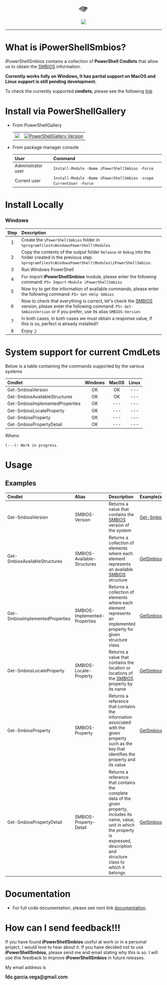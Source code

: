 <p align="center">
  <img src="https://github.com/iAJTin/iPowerShellSmbios/blob/main/powershellgallery/iPowerShellSmbios.png" height="32">
</p>
<p align="center">
  <a href="https://github.com/iAJTin/iPowerShellSmbios">
    <img src="https://img.shields.io/badge/iTin-iPowerShellSmbios-green.svg?style=flat"/>
  </a>
</p>

***

# What is iPowerShellSmbios?

iPowerShellSmbios contains a collection of **PowerShell Cmdlets** that allow us to obtain the [SMBIOS] information.

**Currently works fully on Windows, It has partial support on MacOS and Linux support is still pending development.**

To check the currently supported **cmdlets**, please see the following [link](#System-support-for-current-CmdLets)

# Install via PowerShellGallery

- From PowerShellGallery

    <table>
      <tr>
        <td>
          <a href="https://github.com/iAJTin/iPowerShellSmbios">
            <img src="https://img.shields.io/badge/-iPowerShellSmbios-green.svg?style=flat"/>
          </a>
        </td>
        <td>
          <a href="https://www.powershellgallery.com/packages/iPowerShellSmbios/">
            <img alt="PowerShellGallery Version" 
                 src="https://img.shields.io/powershellgallery/v/iPowerShellSmbios.svg?style=flat-square&label=iPowerShellSmbios" /> 
          </a>
        </td>  
      </tr>
    </table>

- From package manager console

    | User | Command |
    |:-----|:--------|
    | Administrator user |```Install-Module -Name iPowerShellSmbios -Force``` |
    | Current user |```Install-Module -Name iPowerShellSmbios -scope CurrentUser -Force``` |

# Install Locally

### Windows

|Step|Description|
|:------:|:------|
|1|Create the ```iPowerShellSmbios``` folder in ```%programfiles%\WindowsPowerShell\Modules```|
|2|Copy the contents of the output folder ```Release``` or ```Debug``` into the folder created in the previous step. ```%programfiles%\WindowsPowerShell\Modules\iPowerShellSmbios```.|
|3|Run Windows PowerShell|
|4|For import **iPowerShellSmbios** module, please enter the following command: ```PS> Import-Module iPowerShellSmbios```|
|5|Now try to get the information of available commands, please enter the following command: ```PS> Get-Help Smbios```|
|6|Now to check that everything is correct, let's check the [SMBIOS] version, please enter the following command: ```PS> Get-SmbiosVersion``` or if you prefer, use its alias ```SMBIOS-Version```|
|7|In both cases, in both cases we must obtain a response value, if this is so, perfect is already installed!!|
|8|Enjoy ;)| 

# System support for current CmdLets

Below is a table containing the commands supported by the various systems

| Cmdlet | Windows | MacOS | Linux |
|:-------|:-------:|:-----:|:-----:|
| Get-SmbiosVersion | OK | OK | --- |
| Get-SmbiosAvailableStructures | OK | OK | --- |
| Get-SmbiosImplementedProperties | OK | --- | --- |
| Get-SmbiosLocateProperty | OK | --- | --- |
| Get-SmbiosProperty | OK | --- | --- |
| Get-SmbiosPropertyDetail| OK | --- | --- |

Where:

    (---): Work in progress.

# Usage

## Examples

| Cmdlet | Alias | Description | Example(s) |
|:------|:------|:----------|:----------|
| Get-SmbiosVersion | SMBIOS-Version | Returns a value that contains the [SMBIOS] version of the system | [Get-SmbiosVersion](./documentation/PowerShellSmbios.CmdLets/GetSmbiosVersionCmdlet.md) |
| Get-SmbiosAvailableStructures | SMBIOS-Available-Structures | Returns a collection of elements where each element represents an available [SMBIOS] structure | [GetSmbiosAvailableStructures](./documentation/PowerShellSmbios.CmdLets/GetSmbiosAvailableStructuresCmdlet.md) |
| Get-SmbiosImplementedProperties | SMBIOS-Implemented-Properties | Returns a collection of elements where each element represents an implemented property for given structure class | [GetSmbiosImplementedProperties](./documentation/PowerShellSmbios.CmdLets/GetSmbiosImplementedPropertiesCmdlet.md)|
| Get-SmbiosLocateProperty | SMBIOS-Locate-Property | Returns a value that contains the location or locations of the [SMBIOS] property by its name | [GetSmbiosLocateProperty](./documentation/PowerShellSmbios.CmdLets/GetSmbiosLocatePropertyCmdlet.md)|
| Get-SmbiosProperty | SMBIOS-Property | Returns a reference that contains the information associated with the given property such as the key that identifies the property and its value | [GetSmbiosProperty](./documentation/PowerShellSmbios.CmdLets/GetSmbiosPropertyCmdlet.md) |
| Get-SmbiosPropertyDetail| SMBIOS-Property-Detail | Returns a reference that contains the complete data of the given property, includes its name, value, unit in which the property is expressed, description and structure class to which it belongs | [GetSmbiosPropertyDetail](./documentation/PowerShellSmbios.CmdLets/GetSmbiosPropertyDetailCmdlet.md) |

# Documentation

 - For full code documentation, please see next link [documentation].

# How can I send feedback!!!

If you have found **iPowerShellSmbios** useful at work or in a personal project, I would love to hear about it. If you have decided not to use **iPowerShellSmbios**, please send me and email stating why this is so. I will use this feedback to improve **iPowerShellSmbios** in future releases.

My email address is 

![email.png][email] 


[email]: ./assets/email.png "email"

[SMBIOS]: https://github.com/iAJTin/iSMBIOS
[documentation]: ./documentation/iPowerShellSmbios.md
